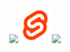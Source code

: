 <div align="center">
  <img width="55" src="https://raw.githubusercontent.com/gilbarbara/logos/master/logos/typescript-icon.svg"/>
  <img width="55" src="https://raw.githubusercontent.com/sveltejs/branding/master/svelte-logo.svg"/>
  <img width="55" src="https://vitejs.dev/logo.svg"/>
</div>
